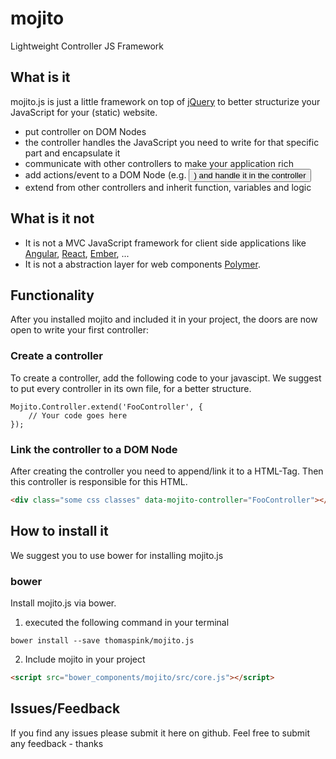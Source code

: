 # mojito
Lightweight Controller JS Framework

## What is it
mojito.js is just a little framework on top of [jQuery](https://github.com/jquery/jquery) to better structurize your JavaScript for your (static) website.
- put controller on DOM Nodes
- the controller handles the JavaScript you need to write for that specific part and encapsulate it
- communicate with other controllers to make your application rich
- add actions/event to a DOM Node (e.g. <button>) and handle it in the controller
- extend from other controllers and inherit function, variables and logic

## What is it not
- It is not a MVC JavaScript framework for client side applications like [Angular](https://www.angularjs.org/), [React](http://facebook.github.io/react/), [Ember](http://emberjs.com/), ...
- It is not a abstraction layer for web components [Polymer](https://www.polymer-project.org/1.0/).

## Functionality
After you installed mojito and included it in your project, the doors are now open to write your first controller:

### Create a controller
To create a controller, add the following code to your javascipt. We suggest to put every controller in its own file, for a better structure.
```javascipt
Mojito.Controller.extend('FooController', {
    // Your code goes here
});
```

### Link the controller to a DOM Node
After creating the controller you need to append/link it to a HTML-Tag. Then this controller is responsible for this HTML.
```HTML
<div class="some css classes" data-mojito-controller="FooController"></div>
```

## How to install it
We suggest you to use bower for installing mojito.js

### bower
Install mojito.js via bower.

1. executed the following command in your terminal
```javascipt
bower install --save thomaspink/mojito.js
```

2. Include mojito in your project
```html
<script src="bower_components/mojito/src/core.js"></script>
```

## Issues/Feedback
If you find any issues please submit it here on github.
Feel free to submit any feedback - thanks
